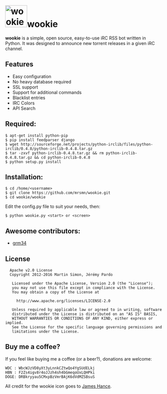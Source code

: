 <h1><img src="https://raw.githubusercontent.com/mrsmn/wookie/master/doc/wookie.png" height=70 alt="wookie" title="wookie">wookie</a></h1>

**wookie** is a simple, open source, easy-to-use iRC RSS bot written in Python.
It was designed to announce new torrent releases in a given iRC channel.

## Features

* Easy configuration
* No heavy database required
* SSL support
* Support for additional commands
* Blacklist entries
* IRC Colors
* API Search

## Required:

```
$ apt-get install python-pip  
$ pip install feedparser django  
$ wget http://sourceforge.net/projects/python-irclib/files/python-irclib/0.4.8/python-irclib-0.4.8.tar.gz  
$ tar -zxvf python-irclib-0.4.8.tar.gz && rm python-irclib-0.4.8.tar.gz && cd python-irclib-0.4.8  
$ python setup.py install
```

## Installation:

```
$ cd /home/<username>  
$ git clone https://github.com/mrsmn/wookie.git  
$ cd wookie/wookie
```

Edit the config.py file to suit your needs, then:

```
$ python wookie.py <start> or <screen>
```

## Awesome contributors:

* [grm34](https://github.com/grm34)

## License

```
  Apache v2.0 License
  Copyright 2012-2016 Martin Simon, Jérémy Pardo

   Licensed under the Apache License, Version 2.0 (the "License");
   you may not use this file except in compliance with the License.
   You may obtain a copy of the License at

     http://www.apache.org/licenses/LICENSE-2.0

   Unless required by applicable law or agreed to in writing, software
   distributed under the License is distributed on an "AS IS" BASIS,
   WITHOUT WARRANTIES OR CONDITIONS OF ANY KIND, either express or implied.
   See the License for the specific language governing permissions and
   limitations under the License.

```

## Buy me a coffee?

If you feel like buying me a coffee (or a beer?), donations are welcome:

```
WDC : WbcWJzVD8yXt3yLnnkCZtwQo4YgSUdELkj
HBN : F2Zs4igv8r4oJJzh4sh4bGmeqoUxLQHPki
DOGE: DRBkryyau5CMxpBzVmrBAjK6dVdMZSBsuS
```

All credit for the wookie icon goes to <a href="http://www.jameshance.com/">James Hance</a>.
